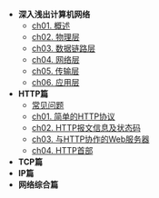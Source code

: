 * **深入浅出计算机网络**
    * [ch01. 概述](01ComputerNetwork/ch01)
    * [ch02. 物理层](01ComputerNetwork/ch02)
    * [ch03. 数据链路层](01ComputerNetwork/ch03)
    * [ch04. 网络层](01ComputerNetwork/ch04)
    * [ch05. 传输层](01ComputerNetwork/ch05)
    * [ch06. 应用层](01ComputerNetwork/ch06)
* **HTTP篇**
    * [常见问题](01ComputerNetwork/ch10)
    * [ch01. 简单的HTTP协议](01ComputerNetwork/ch11)
    * [ch02. HTTP报文信息及状态码](01ComputerNetwork/ch12)
    * [ch03. 与HTTP协作的Web服务器](01ComputerNetwork/ch12)
    * [ch04. HTTP首部](01ComputerNetwork/ch13)
* **TCP篇**
* **IP篇**
* **网络综合篇**
